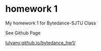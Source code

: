 # **homework 1**

My homework 1 for Bytedance-SJTU Class

See Github Page

[lulyany.github.io/bytedance_hw1/](https://lulyany.github.io/bytedance_hw1/ "https://lulyany.github.io/bytedance_hw1/")
